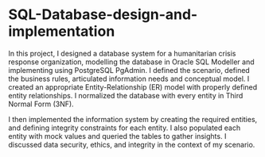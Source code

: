 # SQL-Database-design-and-implementation
In this project, I designed a database system for a humanitarian crisis response organization, modelling the database in Oracle SQL 
Modeller and implementing using PostgreSQL PgAdmin. I defined the scenario, defined the business rules, articulated information needs 
and conceptual model. I  created an appropriate Entity-Relationship (ER) model with properly defined entity relationships. I normalized
the database with every entity in Third Normal Form (3NF).

I then implemented the information system by creating the required entities, and defining integrity constraints for each entity. I also 
populated each entity with mock values and queried the tables to gather insights. I discussed data security, ethics, and integrity in
the context of my scenario.
